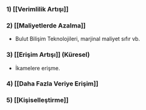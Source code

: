### 1) [[Verimlilik Artışı]]
### 2) [[Maliyetlerde Azalma]]
- Bulut Bilişim Teknolojileri, marjinal maliyet sıfır vb.
### 3) [[Erişim Artışı]] (Küresel)
- İkamelere erişme.
### 4) [[Daha Fazla Veriye Erişim]]
### 5) [[Kişiselleştirme]]